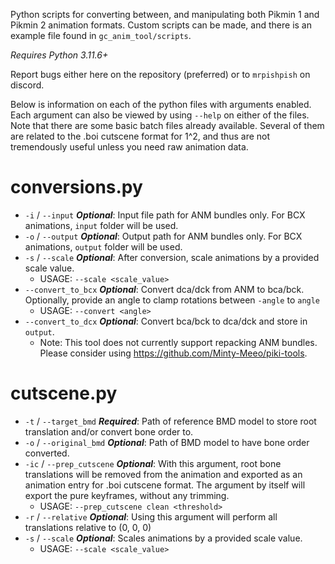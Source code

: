 Python scripts for converting between, and manipulating both Pikmin 1 and Pikmin 2 animation formats.
Custom scripts can be made, and there is an example file found in `gc_anim_tool/scripts`.

*Requires Python 3.11.6+*

Report bugs either here on the repository (preferred) or to `mrpishpish` on discord.

Below is information on each of the python files with arguments enabled. Each argument can also be viewed by using `--help` on either of the files.
Note that there are some basic batch files already available. Several of them are related to the .boi cutscene format for 1^2, and thus are not tremendously useful unless you need raw animation data. 


# conversions.py
- `-i` / `--input` ***Optional***: Input file path for ANM bundles only. For BCX animations, `input` folder will be used.
- `-o` / `--output` ***Optional***: Output path for ANM bundles only. For BCX animations, `output` folder will be used.
- `-s` / `--scale` ***Optional***: After conversion, scale animations by a provided scale value.
    - USAGE: `--scale <scale_value>`
- `--convert_to_bcx` ***Optional***: Convert dca/dck from ANM to bca/bck. Optionally, provide an angle to clamp rotations between `-angle` to `angle`
    - USAGE: `--convert <angle>`
- `--convert_to_dcx` ***Optional***: Convert bca/bck to dca/dck and store in `output`. 
    - Note: This tool does not currently support repacking ANM bundles. Please consider using <https://github.com/Minty-Meeo/piki-tools>.


# cutscene.py
- `-t` / `--target_bmd` ***Required***: Path of reference BMD model to store root translation and/or convert bone order to.
- `-o` / `--original_bmd` ***Optional***: Path of BMD model to have bone order converted.
- `-ic` / `--prep_cutscene` ***Optional***: With this argument, root bone translations will be removed from the animation and exported as an animation entry for .boi cutscene format. The argument by itself will export the pure keyframes, without any trimming.
    - USAGE: `--prep_cutscene clean <threshold>`
- `-r` / `--relative` ***Optional***: Using this argument will perform all translations relative to (0, 0, 0)
- `-s` / `--scale` ***Optional***: Scales animations by a provided scale value.
    - USAGE: `--scale <scale_value>`
